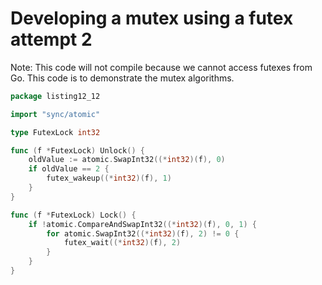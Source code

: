 # Developing a mutex using a futex attempt 2

Note: This code will not compile because we cannot access futexes from Go. This code is to demonstrate the mutex
algorithms.

```go
package listing12_12

import "sync/atomic"

type FutexLock int32

func (f *FutexLock) Unlock() {
    oldValue := atomic.SwapInt32((*int32)(f), 0)
    if oldValue == 2 {
        futex_wakeup((*int32)(f), 1)
    }
}

func (f *FutexLock) Lock() {
    if !atomic.CompareAndSwapInt32((*int32)(f), 0, 1) {
        for atomic.SwapInt32((*int32)(f), 2) != 0 {
            futex_wait((*int32)(f), 2)
        }
    }
}
```
